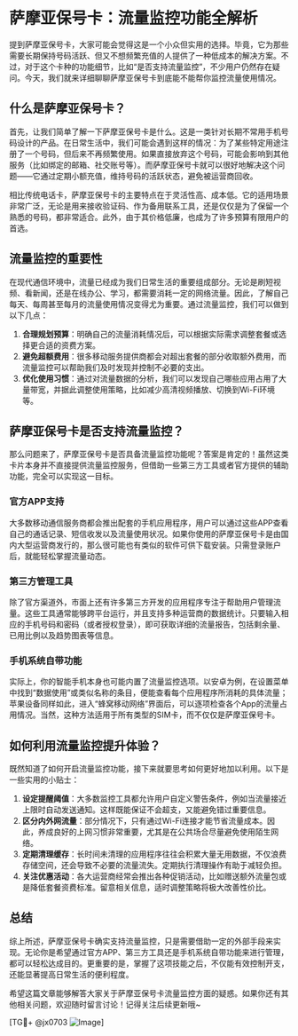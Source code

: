 # 萨摩亚保号卡：流量监控功能全解析

提到萨摩亚保号卡，大家可能会觉得这是一个小众但实用的选择。毕竟，它为那些需要长期保持号码活跃、但又不想频繁充值的人提供了一种低成本的解决方案。不过，对于这个卡种的功能细节，比如“是否支持流量监控”，不少用户仍然存在疑问。今天，我们就来详细聊聊萨摩亚保号卡到底能不能帮你监控流量使用情况。

## 什么是萨摩亚保号卡？

首先，让我们简单了解一下萨摩亚保号卡是什么。这是一类针对长期不常用手机号码设计的产品。在日常生活中，我们可能会遇到这样的情况：为了某些特定用途注册了一个号码，但后来不再频繁使用。如果直接放弃这个号码，可能会影响到其他服务（比如绑定的邮箱、社交账号等）。而萨摩亚保号卡就可以很好地解决这个问题——它通过定期小额充值，维持号码的活跃状态，避免被运营商回收。

相比传统电话卡，萨摩亚保号卡的主要特点在于灵活性高、成本低。它的适用场景非常广泛，无论是用来接收验证码、作为备用联系工具，还是仅仅是为了保留一个熟悉的号码，都非常适合。此外，由于其价格低廉，也成为了许多预算有限用户的首选。

## 流量监控的重要性

在现代通信环境中，流量已经成为我们日常生活的重要组成部分。无论是刷短视频、看新闻，还是在线办公、学习，都需要消耗一定的网络流量。因此，了解自己每天、每周甚至每月的流量使用情况变得尤为重要。通过流量监控，我们可以做到以下几点：

1. **合理规划预算**：明确自己的流量消耗情况后，可以根据实际需求调整套餐或选择更合适的资费方案。
2. **避免超额费用**：很多移动服务提供商都会对超出套餐的部分收取额外费用，而流量监控可以帮助我们及时发现并控制不必要的支出。
3. **优化使用习惯**：通过对流量数据的分析，我们可以发现自己哪些应用占用了大量带宽，并据此调整使用策略，比如减少高清视频播放、切换到Wi-Fi环境等。

## 萨摩亚保号卡是否支持流量监控？

那么问题来了，萨摩亚保号卡是否具备流量监控功能呢？答案是肯定的！虽然这类卡片本身并不直接提供流量监控服务，但借助一些第三方工具或者官方提供的辅助功能，完全可以实现这一目标。

### 官方APP支持

大多数移动通信服务商都会推出配套的手机应用程序，用户可以通过这些APP查看自己的通话记录、短信收发以及流量使用状况。如果你使用的萨摩亚保号卡是由国内大型运营商发行的，那么很可能也有类似的软件可供下载安装。只需登录账户后，就能轻松掌握流量动态。

### 第三方管理工具

除了官方渠道外，市面上还有许多第三方开发的应用程序专注于帮助用户管理流量。这些工具通常能够跨平台运行，并且支持多种运营商的数据统计。只要输入相应的手机号码和密码（或者授权登录），即可获取详细的流量报告，包括剩余量、已用比例以及趋势图表等信息。

### 手机系统自带功能

实际上，你的智能手机本身也可能内置了流量监控选项。以安卓为例，在设置菜单中找到“数据使用”或类似名称的条目，便能查看每个应用程序所消耗的具体流量；苹果设备同样如此，进入“蜂窝移动网络”界面后，可以逐项检查各个App的流量占用情况。当然，这种方法适用于所有类型的SIM卡，而不仅仅是萨摩亚保号卡。

## 如何利用流量监控提升体验？

既然知道了如何开启流量监控功能，接下来就要思考如何更好地加以利用。以下是一些实用的小贴士：

1. **设定提醒阈值**：大多数监控工具都允许用户自定义警告条件，例如当流量接近上限时自动发送通知。这样既能保证不会超支，又能避免错过重要信息。
2. **区分内外网流量**：部分情况下，只有通过Wi-Fi连接才能节省流量成本。因此，养成良好的上网习惯非常重要，尤其是在公共场合尽量避免使用陌生网络。
3. **定期清理缓存**：长时间未清理的应用程序往往会积累大量无用数据，不仅浪费存储空间，还会导致不必要的流量流失。定期执行清理操作有助于减轻负担。
4. **关注优惠活动**：各大运营商经常会推出各种促销活动，比如赠送额外流量包或是降低套餐资费标准。留意相关信息，适时调整策略将极大改善性价比。

## 总结

综上所述，萨摩亚保号卡确实支持流量监控，只是需要借助一定的外部手段来实现。无论你是希望通过官方APP、第三方工具还是手机系统自带功能来进行管理，都可以轻松达成目的。更重要的是，掌握了这项技能之后，不仅能有效控制开支，还能显著提高日常生活的便利程度。

希望这篇文章能够解答大家关于萨摩亚保号卡流量监控方面的疑惑。如果你还有其他相关问题，欢迎随时留言讨论！记得关注后续更新哦~

[TG💪+ @jx0703 ![Image](https://github.com/user-attachments/assets/dbca1d08-cadb-493c-b0ec-ad6f7a83f270)]